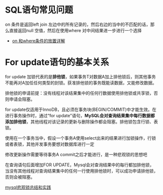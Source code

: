 # SQL语句常见问题
on 条件是返回left join 左边中的所有记录的，然后右边的当中的不匹配的话，那么直接返回null 空值，然后在使用where 对中间结果进一步进行一个选择
 - [on 和where条件的放置详解](https://blog.csdn.net/itguangit/article/details/83011781)
 
 
# For update语句的基本关系 

for update 加锁代表的是**排他锁**，如果事务T对数据A加上排他锁后，则其他事务不能再对A加任任何类型的封锁。获准排他锁的事务既能读数据，又能修改数据。


排他锁的申请前提：没有线程对该结果集中的任何行数据使用排他锁或共享锁，否则申请会阻塞。

for update仅适用于InnoDB，且必须在事务块(BEGIN/COMMIT)中才能生效。在进行事务操作时，通过“for update”语句，**MySQL会对查询结果集中每行数据都添加排他锁**，其他线程对该记录的更新与删除操作都会阻塞。排他锁包含行锁、表锁。

使用在一个事务当中，假设一个事务A使用select出来的结果进行加锁操作，行锁或者表锁，其他并发事务要想对数据库进行一定

修改更新操作需要等待事务A commit之后才能进行，是一种悲观锁的思想吧


在查询语句后面增加FOR UPDATE，Mysql会对查询结果中的每行都加排他锁，当没有其他线程对查询结果集中的任何一行使用排他锁时，可以成功申请排他锁，否则会被阻塞。


[mysql悲观锁总结和实践](https://chenzhou123520.iteye.com/blog/1860954)


 